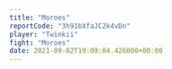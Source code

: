```yaml
---
title: "Moroes"
reportCode: "3h91bXfaJC2k4vDn"
player: "Twinkii"
fight: "Moroes"
date: 2021-09-02T19:09:04.426000+00:00
---
```

